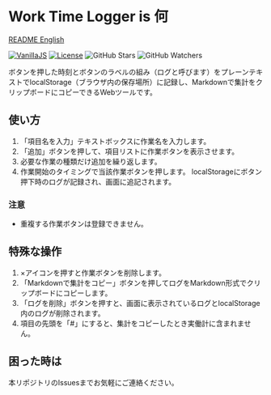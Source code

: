 # Work Time Logger is 何

[README English](./README.md)

[![VanillaJS](https://img.shields.io/badge/Framework-VanillaJS-blue.svg)](http://vanilla-js.com/)
[![License](https://img.shields.io/github/license/hidao80/WorkTimeLogger)](/LICENSE)
![GitHub Stars](https://img.shields.io/github/stars/hidao80/WorkTimeLogger?style=social)
![GitHub Watchers](https://img.shields.io/github/watchers/hidao80/WorkTimeLogger?style=social)

ボタンを押した時刻とボタンのラベルの組み（ログと呼びます）をプレーンテキストでlocalStorage（ブラウザ内の保存場所）に記録し、Markdownで集計をクリップボードにコピーできるWebツールです。

## 使い方

1. 「項目名を入力」テキストボックスに作業名を入力します。
2. 「追加」ボタンを押して、項目リストに作業ボタンを表示させます。
3. 必要な作業の種類だけ追加を繰り返します。
4. 作業開始のタイミングで当該作業ボタンを押します。
  localStorageにボタン押下時のログが記録され、画面に追記されます。

### 注意

- 重複する作業ボタンは登録できません。

## 特殊な操作

1. ×アイコンを押すと作業ボタンを削除します。
2. 「Markdownで集計をコピー」ボタンを押してログをMarkdown形式でクリップボードにコピーします。
3. 「ログを削除」ボタンを押すと、画面に表示されているログとlocalStorage内のログが削除されます。
4. 項目の先頭を「#」にすると、集計をコピーしたとき実働計に含まれません。

## 困った時は

本リポジトリのIssuesまでお気軽にご連絡ください。
